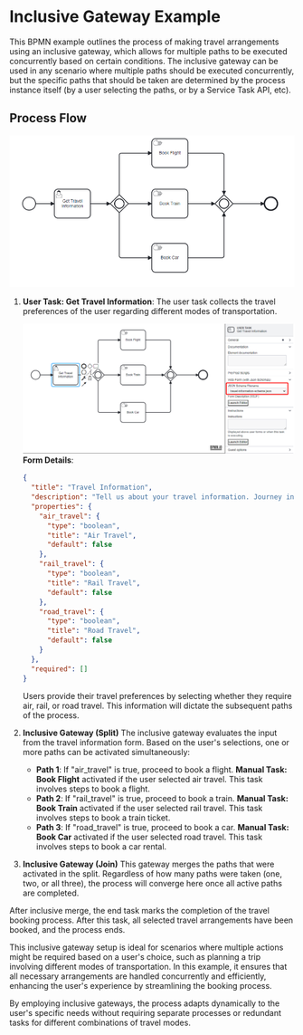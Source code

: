 # Inclusive Gateway Example

This BPMN example outlines the process of making travel arrangements using an inclusive gateway, which allows for multiple paths to be executed concurrently based on certain conditions. The inclusive gateway can be used in any scenario where multiple paths should be executed concurrently, but the specific paths that should be taken are determined by the process instance itself (by a user selecting the paths, or by a Service Task API, etc).

## Process Flow

![Inclusive Gateway Example](images/inclusive_gateway_example.png)

1. **User Task: Get Travel Information**: The user task collects the travel preferences of the user regarding different modes of transportation.

   ![Inclusive Gateway Example 1](images/inclusive_gateway_example1.png)
   **Form Details**:

   ```json
   {
     "title": "Travel Information",
     "description": "Tell us about your travel information. Journey includes:",
     "properties": {
       "air_travel": {
         "type": "boolean",
         "title": "Air Travel",
         "default": false
       },
       "rail_travel": {
         "type": "boolean",
         "title": "Rail Travel",
         "default": false
       },
       "road_travel": {
         "type": "boolean",
         "title": "Road Travel",
         "default": false
       }
     },
     "required": []
   }
   ```

   Users provide their travel preferences by selecting whether they require air, rail, or road travel. This information will dictate the subsequent paths of the process.

2. **Inclusive Gateway (Split)**
   The inclusive gateway evaluates the input from the travel information form. Based on the user's selections, one or more paths can be activated simultaneously:

   - **Path 1**: If "air_travel" is true, proceed to book a flight. **Manual Task: Book Flight** activated if the user selected air travel. This task involves steps to book a flight.
   - **Path 2**: If "rail_travel" is true, proceed to book a train. **Manual Task: Book Train** activated if the user selected rail travel. This task involves steps to book a train ticket.
   - **Path 3**: If "road_travel" is true, proceed to book a car. **Manual Task: Book Car** activated if the user selected road travel. This task involves steps to book a car rental.

3. **Inclusive Gateway (Join)**
   This gateway merges the paths that were activated in the split. Regardless of how many paths were taken (one, two, or all three), the process will converge here once all active paths are completed.

After inclusive merge, the end task marks the completion of the travel booking process. After this task, all selected travel arrangements have been booked, and the process ends.

This inclusive gateway setup is ideal for scenarios where multiple actions might be required based on a user's choice, such as planning a trip involving different modes of transportation. In this example, it ensures that all necessary arrangements are handled concurrently and efficiently, enhancing the user's experience by streamlining the booking process.

By employing inclusive gateways, the process adapts dynamically to the user's specific needs without requiring separate processes or redundant tasks for different combinations of travel modes.


